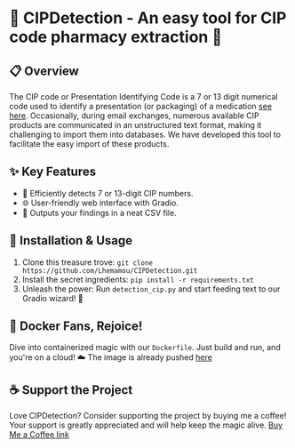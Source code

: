 # 🌟 CIPDetection - An easy tool for CIP code pharmacy extraction 🌟

## 📋 Overview
The CIP code or Presentation Identifying Code is a 7 or 13 digit numerical code used to identify a presentation (or packaging) of a medication [see here](https://sante.gouv.fr/soins-et-maladies/medicaments/glossaire/article/code-cip). Occasionally, during email exchanges, numerous available CIP products are communicated in an unstructured text format, making it challenging to import them into databases. We have developed this tool to facilitate the easy import of these products.

## ✨ Key Features
- 🧬 Efficiently detects 7 or 13-digit CIP numbers.
- 🌐 User-friendly web interface with Gradio.
- 📁 Outputs your findings in a neat CSV file.

## 🚀 Installation & Usage
1. Clone this treasure trove: `git clone https://github.com/Lhemamou/CIPDetection.git`
2. Install the secret ingredients: `pip install -r requirements.txt`
3. Unleash the power: Run `detection_cip.py` and start feeding text to our Gradio wizard! 🧙

## 🐳 Docker Fans, Rejoice!
Dive into containerized magic with our `Dockerfile`. Just build and run, and you're on a cloud! ☁️
The image is already pushed [here](https://hub.docker.com/repository/docker/grafting1769/cipdetection)

## ☕ Support the Project
Love CIPDetection? Consider supporting the project by buying me a coffee! Your support is greatly appreciated and will help keep the magic alive. [Buy Me a Coffee link](https://www.buymeacoffee.com/lhemamout)




